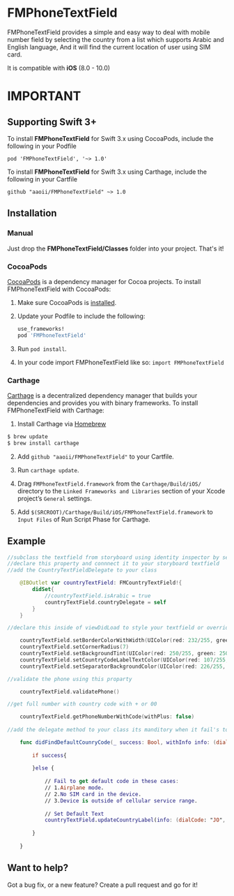 
# FMPhoneTextField

FMPhoneTextField provides a simple and easy way to deal with mobile number field by selecting the country from a list which supports Arabic and English language, And it will find the current location of user using SIM card.

It is compatible with **iOS** (8.0 - 10.0)

# IMPORTANT

## Supporting Swift 3+

To install **FMPhoneTextField** for Swift 3.x using CocoaPods, include the following in your Podfile
```
pod 'FMPhoneTextField', '~> 1.0'
```
To install **FMPhoneTextField** for Swift 3.x using Carthage, include the following in your Cartfile
```
github "aaoii/FMPhoneTextField" ~> 1.0
```

## Installation
### Manual
Just drop the **FMPhoneTextField/Classes** folder into your project. That's it!

### CocoaPods
[CocoaPods][] is a dependency manager for Cocoa projects. To install FMPhoneTextField with CocoaPods:

 1. Make sure CocoaPods is [installed][CocoaPods Installation].

 2. Update your Podfile to include the following:

    ``` ruby
    use_frameworks!
    pod 'FMPhoneTextField'
    ```

 3. Run `pod install`.

[CocoaPods]: https://cocoapods.org
[CocoaPods Installation]: https://guides.cocoapods.org/using/getting-started.html#getting-started
 
 4. In your code import FMPhoneTextField like so:
   `import FMPhoneTextField`

### Carthage
[Carthage][] is a decentralized dependency manager that builds your dependencies and provides you with binary frameworks.
To install FMPhoneTextField with Carthage:

1. Install Carthage via [Homebrew][]
  ```bash
  $ brew update
  $ brew install carthage
  ```

2. Add `github "aaoii/FMPhoneTextField"` to your Cartfile.

3. Run `carthage update`.

4. Drag `FMPhoneTextField.framework` from the `Carthage/Build/iOS/` directory to the `Linked Frameworks and Libraries` section of your Xcode project’s `General` settings.

5. Add `$(SRCROOT)/Carthage/Build/iOS/FMPhoneTextField.framework` to `Input Files` of Run Script Phase for Carthage.

[Carthage]: https://github.com/Carthage/Carthage
[Homebrew]: http://brew.sh


## Example

```swift
//subclass the textfield from storyboard using identity inspector by setting the Class to **FMCountryTextField**
//declare this property and connnect it to your storyboard textfield
//add the CountryTextFieldDelegate to your class 

    @IBOutlet var countryTextField: FMCountryTextField!{
        didSet{
            //countryTextField.isArabic = true
            countryTextField.countryDelegate = self
        }
    }

//declare this inside of viewDidLoad to style your textfield or override the current style

	countryTextField.setBorderColorWithWidth(UIColor(red: 232/255, green: 232/255, blue: 232/255, alpha: 1.0), width: 1)
	countryTextField.setCornerRadius(7)
	countryTextField.setBackgroundTint(UIColor(red: 250/255, green: 250/255, blue: 250/255, alpha: 1.0))
    countryTextField.setCountryCodeLabelTextColor(UIColor(red: 107/255, green: 174/255, blue: 242/255, alpha: 1.0))
    countryTextField.setSeparatorBackgroundColor(UIColor(red: 226/255, green: 226/255, blue: 226/255, alpha: 1.0))

//validate the phone using this proparty

	countryTextField.validatePhone() 

//get full number with country code with + or 00

	countryTextField.getPhoneNumberWithCode(withPlus: false)
	
//add the delegate method to your class its manditory when it fail's to get the current user country

    func didFindDefaultCounryCode(_ success: Bool, withInfo info: (dialCode: String?, code: String?)) {
        
        if success{
            
        }else {
            
            // Fail to get default code in these cases:
            // 1.Airplane mode.
            // 2.No SIM card in the device.
            // 3.Device is outside of cellular service range.
            
            // Set Default Text
            countryTextField.updateCountryLabel(info: (dialCode: "JO", code: "+962", name: "Jordan"))
            
        }
        
    }

```

## Want to help?

Got a bug fix, or a new feature? Create a pull request and go for it!
